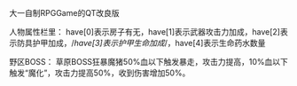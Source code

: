 大一自制RPGGame的QT改良版


人物属性栏里：
have[0]表示房子有无，have[1]表示武器攻击力加成，have[2]表示防具护甲加成，/*have[3]表示护甲生命加成*/，have[4]表示生命药水数量

野区BOSS：
草原BOSS狂暴魔猪50%血以下触发暴走，攻击力提高，10%血以下触发“魔化”，攻击力提高50%，收到伤害增加50%。
